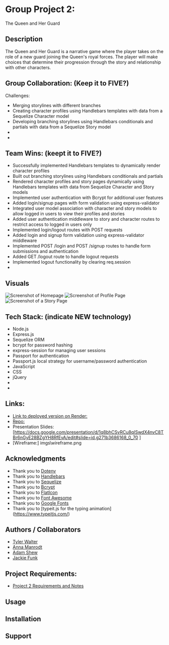 # Group Project 2:  
The Queen and Her Guard

## Description
The Queen and Her Guard is a narrative game where the player takes on the role of a new guard joining the Queen's royal forces. The player will make choices that determine their progression through the story and relationship with other characters.

## Group Collaboration: (Keep it to FIVE?)
Challenges:
- Merging storylines with different branches
- Creating character profiles using Handlebars templates with data from a Sequelize Character model
- Developing branching storylines using Handlebars conditionals and partials with data from a Sequelize Story model
- 
- 

## Team Wins: (keept it to FIVE?)
- Successfully implemented Handlebars templates to dynamically render character profiles
- Built out branching storylines using Handlebars conditionals and partials
- Rendered character profiles and story pages dynamically using Handlebars templates with data from Sequelize Character and Story models
- Implemented user authentication with Bcrypt for additional user features
- Added login/signup pages with form validation using express-validator
- Integrated user model association with character and story models to allow logged in users to view their profiles and stories
- Added user authentication middleware to story and character routes to restrict access to logged in users only
- Implemented login/logout routes with POST requests
- Added login and signup form validation using express-validator middleware
- Implemented POST /login and POST /signup routes to handle form submissions and authentication
- Added GET /logout route to handle logout requests
- Implemented logout functionality by clearing req.session
- 

## Visuals
![Screenshot of Homepage](imgs\readmeimgs\homepage.png)
![Screenshot of Profile Page](imgs\readmeimgs\homepage.png)
![Screenshot of a Story Page](imgs\readmeimgs\homepage.png)

## Tech Stack: (indicate NEW technology)
- Node.js
- Express.js
- Sequelize ORM
- bcrypt for password hashing
- express-session for managing user sessions
- Passport for authentication
- Passport.js local strategy for username/password authentication
- JavaScript
- CSS
- jQuery
- 
- 
## Links:
- [Link to deployed version on Render:](https://choose-your-adventure-qxmy.onrender.com/)
- [Repo:](https://github.com/TyWalter/choose-your-adventure)
- Presentation Slides: [https://docs.google.com/presentation/d/1q8bhCSvRCu8qISwdX4nvC8TBr6nGyE28BZgYH8RfEvA/edit#slide=id.g271b3686168_0_70 ]
- [Wireframe:] imgs\wireframe.png

## Acknowledgments
* Thank you to [Dotenv](https://www.npmjs.com/package/dotenv)
* Thank you to [Handlebars](https://handlebarsjs.com/)
* Thank you to [Sequelize](https://www.npmjs.com/package/sequelize)
* Thank you to [Bcrypt](https://www.npmjs.com/package/bcrypt)
* Thank you to [FlatIcon](https://www.flaticon.com/)
* Thank you to [Font Awesome](https://fontawesome.com/)
* Thank you to [Google Fonts](https://fonts.google.com/)
* Thank you to [typeit.js for the typing animation] (https://www.typeitjs.com/)

## Authors / Collaborators
* [Tyler Walter](https://github.com/TyWalter)
* [Anna Manrodt](https://github.com/AnnaManrodt)
* [Adam Shew](https://github.com/Adam-Shew)
* [Jackie Funk](https://github.com/JKrech01)

## Project Requirements:
- [Project 2 Requirements and Notes](https://docs.google.com/document/d/1fJ2dYtbmMBDxmZlDZ3rP0PYQKk4UAzI7jzBZD0HVC4w/edit)

## Usage
## Installation
## Support

